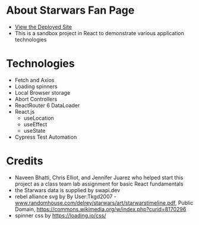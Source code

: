 # About Starwars Fan Page
- [View the Deployed Site](https://pcheung-sw-api.netlify.app/)
- This is a sandbox project in React to demonstrate various application technologies

# Technologies
- Fetch and Axios
- Loading spinners
- Local Browser storage
- Abort Controllers
- ReactRouter 6 DataLoader
- React.js
  - useLocation
  - useEffect 
  - useState
- Cypress Test Automation


# Credits
- Naveen Bhatti, Chris Elliot, and Jennifer Juarez who helped start this project as a class team lab assignment for basic React fundamentals
- the Starwars data is supplied by swapi.dev
- rebel alliance svg by By User:Tkgd2007 - www.randomhouse.com/delrey/starwars/art/starwarstimeline.pdf, Public Domain, https://commons.wikimedia.org/w/index.php?curid=8170296
- spinner css by https://loading.io/css/
